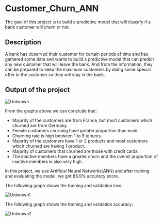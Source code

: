 # Customer_Churn_ANN

The goal of this project is to build a predictive model that will classify if a bank customer will churn or not.

## Description

A bank has observed their customer for certain periods of time and has gathered some data and wants to build a predictive model that can predict any new customer that will leave the bank. And from the information, they can be prepared to keep the maximum customers by doing some special offer to the customer so they will stay in the bank.

## Output of the project

![Unknown](https://user-images.githubusercontent.com/86167177/129459365-c57c4893-96b0-4a91-bbf8-17d10eded28a.png)

From the graphs above we can conclude that:
- Majority of the customers are from France, but most customers which churned are from Germany.
- Female customers churning have greater proportion than male
- Churning rate is high between 1 to 9 tenures.
- Majority of the customers have 1 or 2 products and most customers which churned are having 1 product.
- Majority of customers that churned are those with credit cards.
- The inactive members have a greater churn and the overall proportion of inactive members is also very high.

In this project, we use Artificial Neural Networks(ANN) and after training and evaluating the model, we got 86.9% accuracy score. 

The following graph shows the training and validation loss:

![Unknown1](https://user-images.githubusercontent.com/86167177/129459061-cecd03dc-9647-432d-811e-23e84cf164e0.png)


The following graph shows the training and validation accuracy:

![Unknown2](https://user-images.githubusercontent.com/86167177/129459066-97d2c2ca-c874-4c29-bb4f-ac1c5c2b718c.png)








